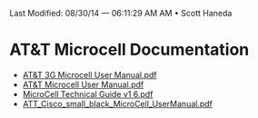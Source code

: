Last Modified: 08/30/14 — 06:11:29 AM AM • Scott Haneda

# AT&T Microcell Documentation
	
* [AT&T 3G Microcell User Manual.pdf](/downloads/ATT-User-Manual.pdf) 
* [AT&T Microcell User Manual.pdf](/downloads/ATT-Microcell-User-Manual.pdf)
* [MicroCell Technical Guide v1 6.pdf](/downloads/ATT-Microcell-Technical-Guide-v1-6.pdf/)
* [ATT_Cisco_small_black_MicroCell_UserManual.pdf](/downloads/http://www.att.com/att/microcell/downloads/ATT_MicroCell_UserManual.pdf)
